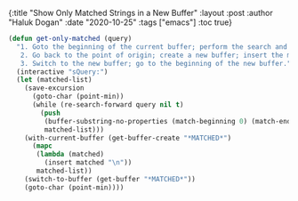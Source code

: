 {:title "Show Only Matched Strings in a New Buffer"
 :layout :post
 :author "Haluk Dogan"
 :date "2020-10-25"
 :tags  ["emacs"]
 :toc true}

```lisp
(defun get-only-matched (query)
  "1. Goto the beginning of the current buffer; perform the search and store the matched strings
   2. Go back to the point of origin; create a new buffer; insert the matched strings into the new buffer
   3. Switch to the new buffer; go to the beginning of the new buffer."
  (interactive "sQuery:")
  (let (matched-list)
    (save-excursion
      (goto-char (point-min))
      (while (re-search-forward query nil t)
        (push
         (buffer-substring-no-properties (match-beginning 0) (match-end 0))
         matched-list)))
    (with-current-buffer (get-buffer-create "*MATCHED*")
      (mapc
       (lambda (matched)
         (insert matched "\n"))
       matched-list))
    (switch-to-buffer (get-buffer "*MATCHED*"))
    (goto-char (point-min))))
```
